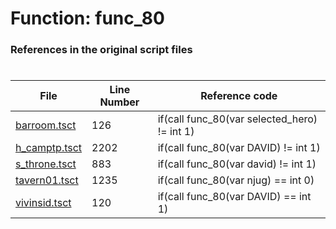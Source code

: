 # Function: func_80 
### References in the original script files

#

| File | Line Number | Reference code |
| --- | --- | --- |
| [barroom.tsct](../../../out/barroom.tsct#L126) | 126 | if(call func_80(var selected_hero) != int 1) |
| [h_camptp.tsct](../../../out/h_camptp.tsct#L2202) | 2202 | if(call func_80(var DAVID) != int 1) |
| [s_throne.tsct](../../../out/s_throne.tsct#L883) | 883 | if(call func_80(var david) != int 1) |
| [tavern01.tsct](../../../out/tavern01.tsct#L1235) | 1235 | if(call func_80(var njug) == int 0) |
| [vivinsid.tsct](../../../out/vivinsid.tsct#L120) | 120 | if(call func_80(var DAVID) == int 1) |
